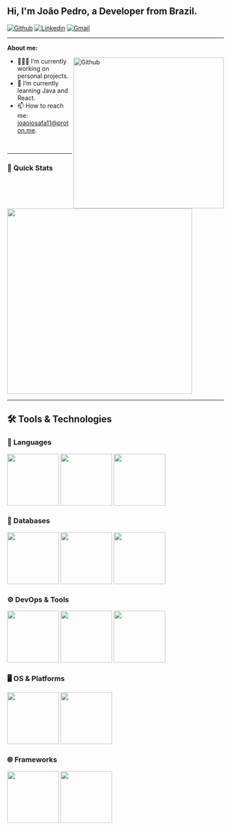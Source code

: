<!--  -->
## Hi, I'm João Pedro, a Developer from Brazil.

<!-- Your badges
 https://shields.io/
-->

[![Github](https://img.shields.io/badge/-Github-000?style=flat&logo=Github&logoColor=white)](https://github.com/JoaoJosafaDEV)
[![Linkedin](https://img.shields.io/badge/-LinkedIn-blue?style=flat&logo=Linkedin&logoColor=white)](https://www.linkedin.com/in/joão-josafá-015339332/)
[![Gmail](https://img.shields.io/badge/-Gmail-c14438?style=flat&logo=Gmail&logoColor=white)](mailto:joaojosafa11@proton.me)

---

<!-- Talking about you -->
**About me:**

<img width="350px" align="right" alt="Github" src="https://raw.githubusercontent.com/onimur/.github/master/.resources/git-header.svg" />

- 👨🏽‍💻 I’m currently working on personal projects.
- 🌱 I’m currently learning Java and React.
- 📫 How to reach me: joaojosafa11@proton.me.

<br/>

---

  ### 🚀 Quick Stats
  
 <p align="left">
  <img src="https://github-readme-stats.vercel.app/api?username=JoaoJosafaDEV&show_icons=true&theme=algolia" width="430px" />
  <!-- <img src="https://github-readme-stats.vercel.app/api/top-langs/?username=doniew&layout=compact&theme=algolia&hide_border=true" width="430px" /> -->
</p>


---

## 🛠️ Tools & Technologies

<p>
  <!-- languages and tools.  
  https://www.vectorlogo.zone or https://simpleicons.org/
  -->
  
### 🧠 Languages
<code><img width="120px" src="https://www.vectorlogo.zone/logos/java/java-ar21.svg"></code>
<code><img width="120px" src="https://www.vectorlogo.zone/logos/python/python-official.svg"></code>
<code><img width="120px" src="https://www.vectorlogo.zone/logos/php/php-ar21.svg"></code>

### 💾 Databases
<code><img width="120px" src="https://www.vectorlogo.zone/logos/mysql/mysql-ar21.svg"></code>
<code><img width="120px" src="https://www.vectorlogo.zone/logos/mariadb/mariadb-ar21.svg"></code>
<code><img width="120px" src="https://www.vectorlogo.zone/logos/postgresql/postgresql-ar21.svg"></code>

### ⚙️ DevOps & Tools
<code><img width="120px" src="https://www.vectorlogo.zone/logos/git-scm/git-scm-ar21.svg"></code>
<code><img width="120px" src="https://www.vectorlogo.zone/logos/apache_maven/apache_maven-ar21.svg"></code>
<code><img width="120px" src="https://www.vectorlogo.zone/logos/gnu_bash/gnu_bash-ar21.svg"></code>

### 🖥️ OS & Platforms
<code><img width="120px" src="https://www.vectorlogo.zone/logos/linux/linux-ar21.svg"></code>
<code><img width="120px" src="https://www.vectorlogo.zone/logos/microsoft/microsoft-ar21.svg"></code>

### 🌐 Frameworks
<code><img width="120px" src="https://www.vectorlogo.zone/logos/reactjs/reactjs-ar21.svg"></code>
<code><img width="120px" src="https://www.vectorlogo.zone/logos/springio/springio-ar21.svg"></code>
</p>
